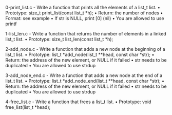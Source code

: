 0-print_list.c - Write a function that prints all the elements of a list_t list.
      • Prototype: size_t print_list(const list_t *h);
      • Return: the number of nodes
      • Format: see example
      • If str is NULL, print [0] (nil)
      • You are allowed to use printf

1-list_len.c - Write a function that returns the number of elements in a linked list_t list.
      • Prototype: size_t list_len(const list_t *h);

2-add_node.c - Write a function that adds a new node at the beginning of a list_t list.
      • Prototype: list_t *add_node(list_t **head, const char *str);
      • Return: the address of the new element, or NULL if it failed
      • str needs to be duplicated
      • You are allowed to use strdup

3-add_node_end.c - Write a function that adds a new node at the end of a list_t list.
      • Prototype: list_t *add_node_end(list_t **head, const char *str);
      • Return: the address of the new element, or NULL if it failed
      • str needs to be duplicated
      • You are allowed to use strdup

4-free_list.c - Write a function that frees a list_t list.
      • Prototype: void free_list(list_t *head);

